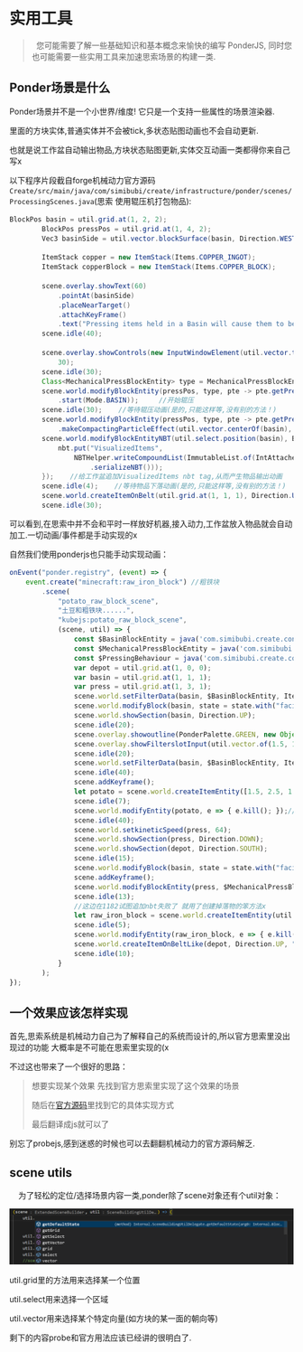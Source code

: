 # 实用工具

>   您可能需要了解一些基础知识和基本概念来愉快的编写 PonderJS, 同时您也可能需要一些实用工具来加速思索场景的构建一类.



## Ponder场景是什么

Ponder场景并不是一个小世界/维度! 它只是一个支持一些属性的场景渲染器.

里面的方块实体,普通实体并不会被tick,多状态贴图动画也不会自动更新.

也就是说工作盆自动输出物品,方块状态贴图更新,实体交互动画一类都得你来自己写x



以下程序片段截自forge机械动力官方源码`Create/src/main/java/com/simibubi/create/infrastructure/ponder/scenes/ProcessingScenes.java`(思索 使用辊压机打包物品):

```java
BlockPos basin = util.grid.at(1, 2, 2);
        BlockPos pressPos = util.grid.at(1, 4, 2);                        //辊压机位置
        Vec3 basinSide = util.vector.blockSurface(basin, Direction.WEST); //工作盆侧面

        ItemStack copper = new ItemStack(Items.COPPER_INGOT);             //铜物品
        ItemStack copperBlock = new ItemStack(Items.COPPER_BLOCK);        //铜块物品

        scene.overlay.showText(60)
            .pointAt(basinSide)
            .placeNearTarget()
            .attachKeyFrame()
            .text("Pressing items held in a Basin will cause them to be Compacted");
        scene.idle(40);

        scene.overlay.showControls(new InputWindowElement(util.vector.topOf(basin), Pointing.DOWN).withItem(copper),
            30);
        scene.idle(30);
        Class<MechanicalPressBlockEntity> type = MechanicalPressBlockEntity.class;
        scene.world.modifyBlockEntity(pressPos, type, pte -> pte.getPressingBehaviour()
            .start(Mode.BASIN));     //开始辊压
        scene.idle(30);    //等待辊压动画(是的,只能这样等,没有别的方法！)
        scene.world.modifyBlockEntity(pressPos, type, pte -> pte.getPressingBehaviour()
            .makeCompactingParticleEffect(util.vector.centerOf(basin), copper));    //生成辊压粒子效果
        scene.world.modifyBlockEntityNBT(util.select.position(basin), BasinBlockEntity.class, nbt -> {
            nbt.put("VisualizedItems",
                NBTHelper.writeCompoundList(ImmutableList.of(IntAttached.with(1, copperBlock)), ia -> ia.getValue()
                    .serializeNBT()));
        });    //给工作盆追加VisualizedItems nbt tag,从而产生物品输出动画
        scene.idle(4);    //等待物品下落动画(是的,只能这样等,没有别的方法！)
        scene.world.createItemOnBelt(util.grid.at(1, 1, 1), Direction.UP, copperBlock);//在传送带上生成"落"在上面的工作盆输出物品
        scene.idle(30);
```

可以看到,在思索中并不会和平时一样放好机器,接入动力,工作盆放入物品就会自动加工.一切动画/事件都是手动实现的x

自然我们使用ponderjs也只能手动实现动画：

```javascript
onEvent("ponder.registry", (event) => {
    event.create("minecraft:raw_iron_block") //粗铁块
        .scene(
            "potato_raw_block_scene",
            "土豆和粗铁块......",
            "kubejs:potato_raw_block_scene",
            (scene, util) => {
                const $BasinBlockEntity = java('com.simibubi.create.content.processing.basin.BasinBlockEntity');
                const $MechanicalPressBlockEntity = java('com.simibubi.create.content.kinetics.press.MechanicalPressBlockEntity');
                const $PressingBehaviour = java('com.simibubi.create.content.kinetics.press.PressingBehaviour');
                var depot = util.grid.at(1, 0, 0);
                var basin = util.grid.at(1, 1, 1);
                var press = util.grid.at(1, 3, 1);
                scene.world.setFilterData(basin, $BasinBlockEntity, Item.of("minecraft:air"));
                scene.world.modifyBlock(basin, state = state.with("facing", "down"), false);//实际上工作盆输出口的位置对应方块状态里的朝向
                scene.world.showSection(basin, Direction.UP);
                scene.idle(20);
                scene.overlay.showoutline(PonderPalette.GREEN, new Object(), basin, 30);
                scene.overlay.showFilterslotInput(util.vector.of(1.5, 1.75, 1), Direction.NORTH, 30);
                scene.idle(20);
                scene.world.setFilterData(basin, $BasinBlockEntity, Item.of("minecraft:raw_iron_block"));
                scene.idle(40);
                scene.addKeyframe();
                let potato = scene.world.createItemEntity([1.5, 2.5, 1.5], [0, 0, 0], "9x potato");
                scene.idle(7);
                scene.world.modifyEntity(potato, e => { e.kill(); });//落到工作盆里后 把掉落物清除
                scene.idle(40);
                scene.world.setkineticSpeed(press, 64);
                scene.world.showSection(press, Direction.DOWN);
                scene.world.showSection(depot, Direction.SOUTH);
                scene.idle(15);
                scene.world.modifyBlock(basin, state = state.with("facing", "north"), false);
                scene.addKeyframe();
                scene.world.modifyBlockEntity(press, $MechanicalPressBlockEntity, pte => { pte.getPressingBehaviour().start($PressingBehaviour.Mode.BASIN); })
                scene.idle(13);
                //这边在1182试图追加nbt失败了 就用了创建掉落物的笨方法x
                let raw_iron_block = scene.world.createItemEntity(util.vector.centerof(basin), [0, -0.2, -0.25], "raw_iron_block");
                scene.idle(5);
                scene.world.modifyEntity(raw_iron_block, e => { e.kill(); });//落到置物台上后 把掉落物清除
                scene.world.createItemOnBeltLike(depot, Direction.UP, "raw_iron_block");//在置物台上生成"落"在上面的工作盆输出物品
                scene.idle(10);
            }
        );
});
```

## 一个效果应该怎样实现

首先,思索系统是机械动力自己为了解释自己的系统而设计的,所以官方思索里没出现过的功能 大概率是不可能在思索里实现的(x

不过这也带来了一个很好的思路：

>  想要实现某个效果 先找到官方思索里实现了这个效果的场景
> 
> 随后在[官方源码](https://github.com/Creators-of-Create/Create/blob/mc1.18/dev/src/main/java/com/simibubi/create/infrastructure/ponder/scenes/)里找到它的具体实现方式
> 
> 最后翻译成js就可以了

别忘了probejs,感到迷惑的时候也可以去翻翻机械动力的官方源码解乏.



## scene utils

    为了轻松的定位/选择场景内容一类,ponder除了scene对象还有个util对象：

![utils截图](/imgs/PonderJs/utils.png)

util.grid里的方法用来选择某一个位置

util.select用来选择一个区域

util.vector用来选择某个特定向量(如方块的某一面的朝向等)

剩下的内容probe和官方用法应该已经讲的很明白了.